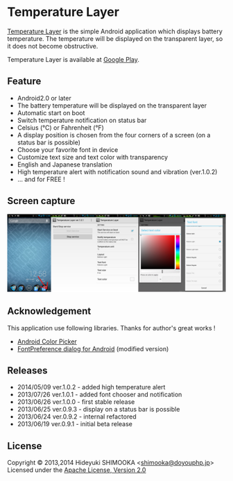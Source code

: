 Temperature Layer
=================
[Temperature Layer] is the simple Android application which displays battery temperature. The temperature will be displayed on the transparent layer, so it does not become obstructive.

Temperature Layer is available at [Google Play].

Feature
-------
- Android2.0 or later
- The battery temperature will be displayed on the transparent layer
- Automatic start on boot
- Switch temperature notification on status bar
- Celsius (°C) or Fahrenheit (°F)
- A display position is chosen from the four corners of a screen (on a status bar is possible)
- Choose your favorite font in device
- Customize text size and text color with transparency
- English and Japanese translation
- High temperature alert with notification sound and vibration (ver.1.0.2)
- ... and for FREE !

Screen capture
--------------
![All screen of Temperature Layer](capture.png)

Acknowledgement
---------------
This application use following libraries. Thanks for author's great works !

- [Android Color Picker]
- [FontPreference dialog for Android] (modified version)

Releases
--------
- 2014/05/09 ver.1.0.2 - added high temperature alert
- 2013/07/26 ver.1.0.1 - added font chooser and notification
- 2013/06/26 ver.1.0.0 - first stable release
- 2013/06/25 ver.0.9.3 - display on a status bar is possible
- 2013/06/24 ver.0.9.2 - internal refactored
- 2013/06/19 ver.0.9.1 - initial beta release

License
-------
Copyright &copy; 2013,2014 Hideyuki SHIMOOKA &lt;shimooka@doyouphp.jp&gt;
Licensed under the [Apache License, Version 2.0][Apache]

[Apache]: http://www.apache.org/licenses/LICENSE-2.0
[Android Color Picker]: https://code.google.com/p/android-color-picker/
[Temperature Layer]: https://play.google.com/store/apps/details?id=jp.doyouphp.android.temperaturelayer
[Google Play]: https://play.google.com/store/apps/details?id=jp.doyouphp.android.temperaturelayer
[FontPreference dialog for Android]: http://www.ulduzsoft.com/2012/01/fontpreference-dialog-for-android/
